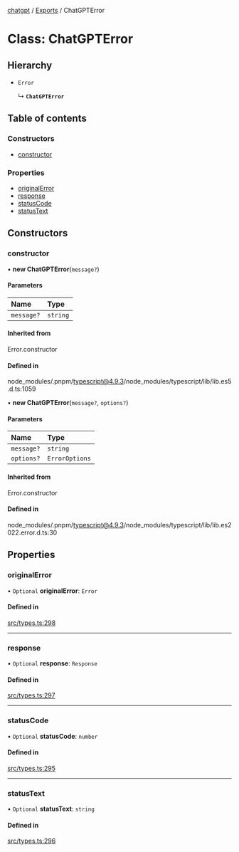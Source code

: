 [chatgpt](../readme.md) / [Exports](../modules.md) / ChatGPTError

# Class: ChatGPTError

## Hierarchy

- `Error`

  ↳ **`ChatGPTError`**

## Table of contents

### Constructors

- [constructor](ChatGPTError.md#constructor)

### Properties

- [originalError](ChatGPTError.md#originalerror)
- [response](ChatGPTError.md#response)
- [statusCode](ChatGPTError.md#statuscode)
- [statusText](ChatGPTError.md#statustext)

## Constructors

### constructor

• **new ChatGPTError**(`message?`)

#### Parameters

| Name | Type |
| :------ | :------ |
| `message?` | `string` |

#### Inherited from

Error.constructor

#### Defined in

node_modules/.pnpm/typescript@4.9.3/node_modules/typescript/lib/lib.es5.d.ts:1059

• **new ChatGPTError**(`message?`, `options?`)

#### Parameters

| Name | Type |
| :------ | :------ |
| `message?` | `string` |
| `options?` | `ErrorOptions` |

#### Inherited from

Error.constructor

#### Defined in

node_modules/.pnpm/typescript@4.9.3/node_modules/typescript/lib/lib.es2022.error.d.ts:30

## Properties

### originalError

• `Optional` **originalError**: `Error`

#### Defined in

[src/types.ts:298](https://github.com/transitive-bullshit/chatgpt-api/blob/1d621d0/src/types.ts#L298)

___

### response

• `Optional` **response**: `Response`

#### Defined in

[src/types.ts:297](https://github.com/transitive-bullshit/chatgpt-api/blob/1d621d0/src/types.ts#L297)

___

### statusCode

• `Optional` **statusCode**: `number`

#### Defined in

[src/types.ts:295](https://github.com/transitive-bullshit/chatgpt-api/blob/1d621d0/src/types.ts#L295)

___

### statusText

• `Optional` **statusText**: `string`

#### Defined in

[src/types.ts:296](https://github.com/transitive-bullshit/chatgpt-api/blob/1d621d0/src/types.ts#L296)
